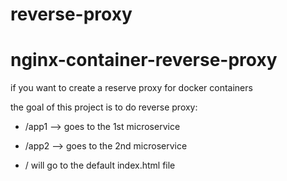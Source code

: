 # reverse-proxy
# nginx-container-reverse-proxy
if you want to create a reserve proxy for docker containers 


the goal of this project is to do reverse proxy: 

*  /app1 --> goes to the 1st microservice 

* /app2 --> goes to the 2nd microservice  

* / will go to the default index.html file
